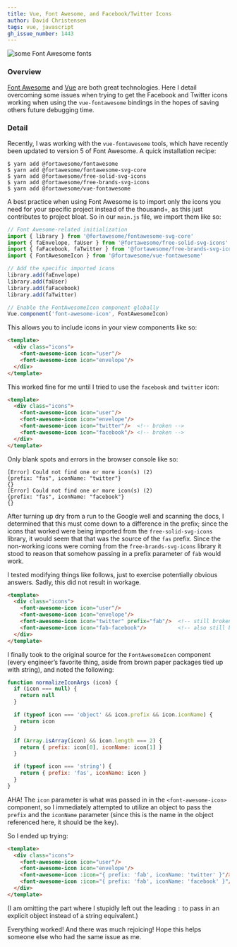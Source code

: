 ```yaml
---
title: Vue, Font Awesome, and Facebook/​Twitter Icons 
author: David Christensen
tags: vue, javascript
gh_issue_number: 1443
---
```


<img src="/blog/2018/07/12/vue-fontawesome-facebook-twitter/fontawesome-screenshot.png" alt="some Font Awesome fonts" />

### Overview

[Font Awesome](https://fontawesome.com) and [Vue](https://www.vuejs.org/) are both great technologies. Here I detail overcoming some issues when trying to get the Facebook and Twitter icons working when using the `vue-fontawesome` bindings in the hopes of saving others future debugging time.

### Detail

Recently, I was working with the `vue-fontawesome` tools, which have recently been updated to version 5 of Font Awesome. A quick installation recipe:

```shell
$ yarn add @fortawesome/fontawesome
$ yarn add @fortawesome/fontawesome-svg-core
$ yarn add @fortawesome/free-solid-svg-icons
$ yarn add @fortawesome/free-brands-svg-icons
$ yarn add @fortawesome/vue-fontawesome
```

A best practice when using Font Awesome is to import only the icons you need for your specific project instead of the thousand+, as this just contributes to project bloat. So in our `main.js` file, we import them like so:

```js
// Font Awesome-related initialization
import { library } from '@fortawesome/fontawesome-svg-core'
import { faEnvelope, faUser } from '@fortawesome/free-solid-svg-icons'
import { faFacebook, faTwitter } from '@fortawesome/free-brands-svg-icons'
import { FontAwesomeIcon } from '@fortawesome/vue-fontawesome'

// Add the specific imported icons
library.add(faEnvelope)
library.add(faUser)
library.add(faFacebook)
library.add(faTwitter)

// Enable the FontAwesomeIcon component globally
Vue.component('font-awesome-icon', FontAwesomeIcon)
```

This allows you to include icons in your view components like so:

```html
<template>
  <div class="icons">
    <font-awesome-icon icon="user"/>
    <font-awesome-icon icon="envelope"/>
  </div>
</template>
```

This worked fine for me until I tried to use the `facebook` and `twitter` icon:

```html
<template>
  <div class="icons">
    <font-awesome-icon icon="user"/>
    <font-awesome-icon icon="envelope"/>
    <font-awesome-icon icon="twitter"/>  <!-- broken -->
    <font-awesome-icon icon="facebook"/> <!-- broken -->
  </div>
</template>
```

Only blank spots and errors in the browser console like so:

```plaintext
[Error] Could not find one or more icon(s) (2)
{prefix: "fas", iconName: "twitter"}
{}
[Error] Could not find one or more icon(s) (2)
{prefix: "fas", iconName: "facebook"}
{}
```

After turning up dry from a run to the Google well and scanning the docs, I determined that this must come down to a difference in the prefix; since the icons that worked were being imported from the `free-solid-svg-icons` library, it would seem that that was the source of the `fas` prefix. Since the non-working icons were coming from the `free-brands-svg-icons` library it stood to reason that somehow passing in a prefix parameter of `fab` would work.

I tested modifying things like follows, just to exercise potentially obvious answers. Sadly, this did not result in workage.

```html
<template>
  <div class="icons">
    <font-awesome-icon icon="user"/>
    <font-awesome-icon icon="envelope"/>
    <font-awesome-icon icon="twitter" prefix="fab"/>  <!-- still broken -->
    <font-awesome-icon icon="fab-facebook"/>          <!-- also still broken -->
  </div>
</template>
```

I finally took to the original source for the `FontAwesomeIcon` component (every engineer’s favorite thing, aside from brown paper packages tied up with string), and noted the following:

```js
function normalizeIconArgs (icon) {
  if (icon === null) {
    return null
  }

  if (typeof icon === 'object' && icon.prefix && icon.iconName) {
    return icon
  }

  if (Array.isArray(icon) && icon.length === 2) {
    return { prefix: icon[0], iconName: icon[1] }
  }

  if (typeof icon === 'string') {
    return { prefix: 'fas', iconName: icon }
  }
}
```

AHA! The `icon` parameter is what was passed in in the `<font-awesome-icon>` component, so I immediately attempted to utilize an object to pass the `prefix` and the `iconName` parameter (since this is the name in the object referenced here, it should be the key).

So I ended up trying:

```html
<template>
  <div class="icons">
    <font-awesome-icon icon="user"/>
    <font-awesome-icon icon="envelope"/>
    <font-awesome-icon :icon="{ prefix: 'fab', iconName: 'twitter' }"/>
    <font-awesome-icon :icon="{ prefix: 'fab', iconName: 'facebook' }"/>
  </div>
</template>
```

(I am omitting the part where I stupidly left out the leading `:` to pass in an explicit object instead of a string equivalent.)

Everything worked! And there was much rejoicing! Hope this helps someone else who had the same issue as me.
